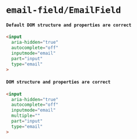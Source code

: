 # `email-field/EmailField`

#### `Default DOM structure and properties are correct`

```html
<input
  aria-hidden="true"
  autocomplete="off"
  inputmode="email"
  part="input"
  type="email"
>

```

#### `DOM structure and properties are correct`

```html
<input
  aria-hidden="true"
  autocomplete="off"
  inputmode="email"
  multiple=""
  part="input"
  type="email"
>

```

